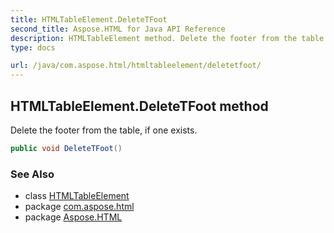 ```yaml
---
title: HTMLTableElement.DeleteTFoot
second_title: Aspose.HTML for Java API Reference
description: HTMLTableElement method. Delete the footer from the table if one exists
type: docs

url: /java/com.aspose.html/htmltableelement/deletetfoot/
---
```

## HTMLTableElement.DeleteTFoot method

Delete the footer from the table, if one exists.

```java
public void DeleteTFoot()
```

### See Also

* class [HTMLTableElement](../)
* package [com.aspose.html](../../../com.aspose.html/)
* package [Aspose.HTML](../../../)
